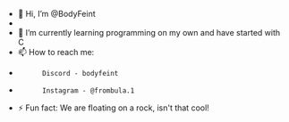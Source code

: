 - 👋 Hi, I’m @BodyFeint
- 
- 🌱 I’m currently learning programming on my own and have started with C
- 📫 How to reach me:
-           Discord - bodyfeint
-           Instagram - @frombula.1
- ⚡ Fun fact: We are floating on a rock, isn't that cool!

<!---
BodyFeint/BodyFeint is a ✨ special ✨ repository because its `README.md` (this file) appears on your GitHub profile.
You can click the Preview link to take a look at your changes.
--->
